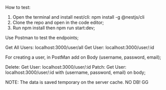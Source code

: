 How to test:

1. Open the terminal and install nest/cli: npm install -g @nestjs/cli
2. Clone the repo and open in the code editor;
3. Run npm install then npm run start:dev;

Use Postman to test the endpoints;

Get All Users: localhost:3000/user/all
Get User: localhost:3000/user/:id

For creating a user, in PostMan add on Body (username, password, email);

Delete: Get User: localhost:3000/user/:id
Patch: Get User: localhost:3000/user/:id with (username, password, email) on body;

NOTE: The data is saved temporary on the server cache. NO DB!
GG
